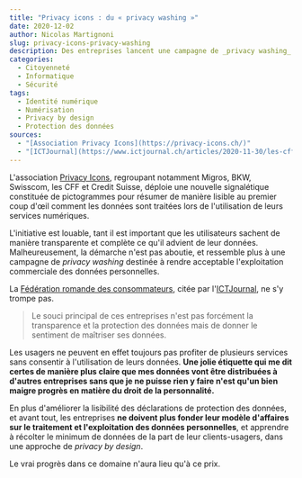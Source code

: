 ```yaml
---
title: "Privacy icons : du « privacy washing »"
date: 2020-12-02
author: Nicolas Martignoni
slug: privacy-icons-privacy-washing
description: Des entreprises lancent une campagne de _privacy washing_ à l'aide de pictogrammes censés sensibiliser les usagers à la gestion de leurs données personnelles.
categories:
  - Citoyenneté
  - Informatique
  - Sécurité
tags:
  - Identité numérique
  - Numérisation
  - Privacy by design
  - Protection des données
sources:
  - "[Association Privacy Icons](https://privacy-icons.ch/)"
  - "[ICTJournal](https://www.ictjournal.ch/articles/2020-11-30/les-cff-credit-suisse-migros-et-swisscom-deploient-une-signaletique-commune)"
---
```

L'association [Privacy Icons](https://privacy-icons.ch/), regroupant notamment Migros, BKW, Swisscom, les CFF et Credit Suisse, déploie une nouvelle signalétique constituée de pictogrammes pour résumer de manière lisible au premier coup d'œil comment les données sont traitées lors de l'utilisation de leurs services numériques.

L'initiative est louable, tant il est important que les utilisateurs sachent de manière transparente et complète ce qu'il advient de leur données. Malheureusement, la démarche n'est pas aboutie, et ressemble plus à une campagne de _privacy washing_ destinée à rendre acceptable l'exploitation commerciale des données personnelles.

<!--more-->
La [Fédération romande des consommateurs](https://www.frc.ch/), citée par l'[ICTJournal](https://www.ictjournal.ch/articles/2020-11-30/les-cff-credit-suisse-migros-et-swisscom-deploient-une-signaletique-commune), ne s'y trompe pas.

> Le souci principal de ces entreprises n'est pas forcément la transparence et la protection des données mais de donner le sentiment de maîtriser ses données.

Les usagers ne peuvent en effet toujours pas profiter de plusieurs services sans consentir à l'utilisation de leurs données. __Une jolie étiquette qui me dit certes de manière plus claire que mes données vont être distribuées à d'autres entreprises sans que je ne puisse rien y faire n'est qu'un bien maigre progrès en matière du droit de la personnalité.__

En plus d'améliorer la lisibilité des déclarations de protection des données, et avant tout, les entreprises __ne doivent plus fonder leur modèle d'affaires sur le traitement et l'exploitation des données personnelles__, et apprendre à récolter le minimum de données de la part de leur clients-usagers, dans une approche de _privacy by design_.

Le vrai progrès dans ce domaine n'aura lieu qu'à ce prix.
